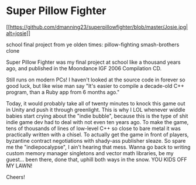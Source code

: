 # Super Pillow Fighter

[[https://github.com/dmanning23/superpillowfighter/blob/master/Josie.jpg|alt=josie]]

school final project from ye olden times: pillow-fighting smash-brothers clone

Super Pillow Fighter was my final project at school like a thousand years ago, and published in the Moondance IGF 2006 Compilation CD. 

Still runs on modern PCs! I haven't looked at the source code in forever so good luck, but like wise man say "It's easier to compile a decade-old C++ program, than a Ruby app from 6 months ago."

Today, it would probably take all of twenty minutes to knock this game out in Unity and push it through greenlight. This is why I LOL whenever widdle babies start crying about the "indie bubble", because this is the type of shit indie game dev had to deal with not even ten years ago. To make the game, tens of thousands of lines of low-level C++ so close to bare metal it was practically written with a chisel. To actually get the game in front of players, byzantine contract negotiations with shady-ass publisher sleaze. So spare me the "indiepocalypse", I ain't hearing that mess. Wanna go back to writing custom memory manager singletons and vector math libraries, be my guest... been there, done that, uphill both ways in the snow. YOU KIDS OFF MY LAWN!

Cheers!
